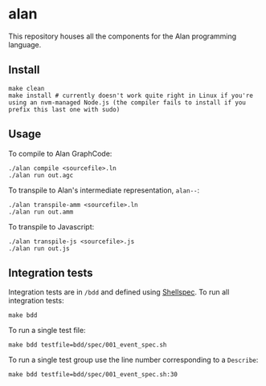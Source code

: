 # alan

This repository houses all the components for the Alan programming language.

## Install
```
make clean
make install # currently doesn't work quite right in Linux if you're using an nvm-managed Node.js (the compiler fails to install if you prefix this last one with sudo)
```

## Usage

To compile to Alan GraphCode:
```
./alan compile <sourcefile>.ln
./alan run out.agc
```

To transpile to Alan's intermediate representation, `alan--`:
```
./alan transpile-amm <sourcefile>.ln
./alan run out.amm
```

To transpile to Javascript:
```
./alan transpile-js <sourcefile>.js
./alan run out.js
```

## Integration tests

Integration tests are in `/bdd` and defined using [Shellspec](https://shellspec.info/). To run all integration tests:
```
make bdd
```

To run a single test file:
```
make bdd testfile=bdd/spec/001_event_spec.sh
```

To run a single test group use the line number corresponding to a `Describe`:
```
make bdd testfile=bdd/spec/001_event_spec.sh:30
```